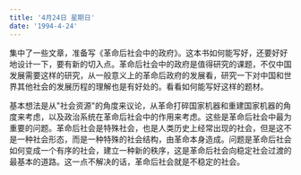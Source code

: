 ```yaml
---
title: '4月24日 星期日'
date: '1994-4-24'
---
```


集中了一些文章，准备写《革命后社会中的政府》。这本书如何能写好，还要好好地设计一下，要有新的切入点。革命后社会中的政府是值得研究的课题，不仅中国发展需要这样的研究，从一般意义上的革命后政府的发展看，研究一下对中国和世界其他社会的发展历程的理解也是有好处的。看看如何能写好这样的题材。

基本想法是从"社会资源"的角度来议论，从革命打碎国家机器和重建国家机器的角度来考虑，以及政治系统在革命后社会中的作用来考虑。这些是革命后社会中最为重要的问题。革命后社会是特殊社会，也是人类历史上经常出现的社会，但是这不是一种社会形态，而是一种特殊的社会结构，由革命本身造成。问题是革命后社会如何变成一个有序的社会，建立一种新的秩序，这是革命后社会向稳定社会过渡的最基本的道路。这一点不解决的话，革命后社会就是不稳定的社会。

